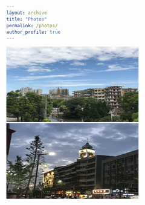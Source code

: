 ```yaml
---
layout: archive
title: "Photos"
permalink: /photos/
author_profile: true
---
```



<img src='/images/老河口1.jpg' alt="Lao He Kou1" width="350" height="200"/><img src='/images/老河口2.jpg' alt="Lao He Kou1" width="350" height="200"/>

